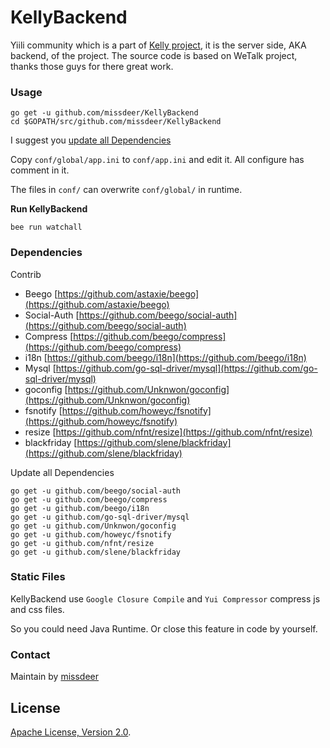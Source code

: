 # KellyBackend

Yiili community which is a part of [Kelly project](https://github.com/missdeer/kelly), it is the server side, AKA backend, of the project. The source code is based on WeTalk project, thanks those guys for there great work.

### Usage

```
go get -u github.com/missdeer/KellyBackend
cd $GOPATH/src/github.com/missdeer/KellyBackend
```

I suggest you [update all Dependencies](#dependencies)

Copy `conf/global/app.ini` to `conf/app.ini` and edit it. All configure has comment in it.

The files in `conf/` can overwrite `conf/global/` in runtime.


**Run KellyBackend**

```
bee run watchall
```

### Dependencies

Contrib

* Beego [https://github.com/astaxie/beego](https://github.com/astaxie/beego) 
* Social-Auth [https://github.com/beego/social-auth](https://github.com/beego/social-auth)
* Compress [https://github.com/beego/compress](https://github.com/beego/compress)
* i18n [https://github.com/beego/i18n](https://github.com/beego/i18n)
* Mysql [https://github.com/go-sql-driver/mysql](https://github.com/go-sql-driver/mysql)
* goconfig [https://github.com/Unknwon/goconfig](https://github.com/Unknwon/goconfig)
* fsnotify [https://github.com/howeyc/fsnotify](https://github.com/howeyc/fsnotify)
* resize [https://github.com/nfnt/resize](https://github.com/nfnt/resize)
* blackfriday [https://github.com/slene/blackfriday](https://github.com/slene/blackfriday)

Update all Dependencies

```
go get -u github.com/beego/social-auth
go get -u github.com/beego/compress
go get -u github.com/beego/i18n
go get -u github.com/go-sql-driver/mysql
go get -u github.com/Unknwon/goconfig
go get -u github.com/howeyc/fsnotify
go get -u github.com/nfnt/resize
go get -u github.com/slene/blackfriday
```

### Static Files

KellyBackend use `Google Closure Compile` and `Yui Compressor` compress js and css files.

So you could need Java Runtime. Or close this feature in code by yourself.

### Contact

Maintain by [missdeer](http://minidump.info/)

## License

[Apache License, Version 2.0](http://www.apache.org/licenses/LICENSE-2.0.html).
